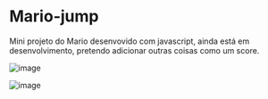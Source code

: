 # Mario-jump

Mini projeto do Mario desenvovido com javascript, ainda está em desenvolvimento, pretendo adicionar outras coisas como um score.
 
 
 ![image](https://user-images.githubusercontent.com/89669208/204542197-a7c18869-36a4-448f-a2c6-8da7fc74876b.png)
 
 ![image](https://user-images.githubusercontent.com/89669208/204542492-7af7aadd-7c45-42a6-92e7-fd6cae4a7726.png)



